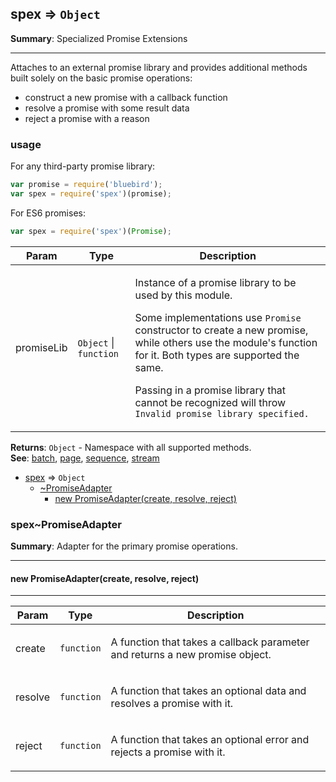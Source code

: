 <a name="module_spex"></a>
## spex ⇒ <code>Object</code>
**Summary**: Specialized Promise Extensions  

---
Attaches to an external promise library and provides additional methods built solelyon the basic promise operations: - construct a new promise with a callback function - resolve a promise with some result data - reject a promise with a reason### usageFor any third-party promise library:```jsvar promise = require('bluebird');var spex = require('spex')(promise);```For ES6 promises:```jsvar spex = require('spex')(Promise);```

<table>
  <thead>
    <tr>
      <th>Param</th><th>Type</th><th>Description</th>
    </tr>
  </thead>
  <tbody>
<tr>
    <td>promiseLib</td><td><code>Object</code> | <code>function</code></td><td><p>Instance of a promise library to be used by this module.</p>
<p>Some implementations use <code>Promise</code> constructor to create a new promise, while
others use the module&#39;s function for it. Both types are supported the same.</p>
<p>Passing in a promise library that cannot be recognized will throw
<code>Invalid promise library specified.</code></p>
</td>
    </tr>  </tbody>
</table>

**Returns**: <code>Object</code> - Namespace with all supported methods.  
**See**: <a href="batch.md">batch</a>, <a href="page.md">page</a>, <a href="sequence.md">sequence</a>, <a href="https://github.com/vitaly-t/spex/blob/master/docs/concept/stream.md">stream</a>  

* [spex](#module_spex) ⇒ <code>Object</code>
  * [~PromiseAdapter](#module_spex..PromiseAdapter)
    * [new PromiseAdapter(create, resolve, reject)](#new_module_spex..PromiseAdapter_new)

<a name="module_spex..PromiseAdapter"></a>
### spex~PromiseAdapter
**Summary**: Adapter for the primary promise operations.  

---
<a name="new_module_spex..PromiseAdapter_new"></a>
#### new PromiseAdapter(create, resolve, reject)

---
<table>
  <thead>
    <tr>
      <th>Param</th><th>Type</th><th>Description</th>
    </tr>
  </thead>
  <tbody>
<tr>
    <td>create</td><td><code>function</code></td><td><p>A function that takes a callback parameter and returns a new promise object.</p>
</td>
    </tr><tr>
    <td>resolve</td><td><code>function</code></td><td><p>A function that takes an optional data and resolves a promise with it.</p>
</td>
    </tr><tr>
    <td>reject</td><td><code>function</code></td><td><p>A function that takes an optional error and rejects a promise with it.</p>
</td>
    </tr>  </tbody>
</table>

